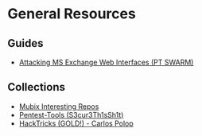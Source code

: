 # General Resources

## Guides
- [Attacking MS Exchange Web Interfaces (PT SWARM)](https://swarm.ptsecurity.com/attacking-ms-exchange-web-interfaces/)

## Collections
- [Mubix Interesting Repos](https://github.com/mubix/repos)
- [Pentest-Tools (S3cur3Th1sSh1t)](https://github.com/S3cur3Th1sSh1t/Pentest-Tools)
- [HackTricks (GOLD!) - Carlos Polop](https://book.hacktricks.xyz/)